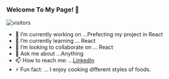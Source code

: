 ### Welcome To My Page! 👋

 ![visitors](https://visitor-badge.laobi.icu/badge?page_id=page.id)

- 🔭 I’m currently working on ...Prefecting my project in React
- 🌱 I’m currently learning ... React
- 👯 I’m looking to collaborate on ... React
- 💬 Ask me about ...Anything
- 📫 How to reach me: ...[LinkedIn](https://www.linkedin.com/in/edwin-troya/)
- ⚡ Fun fact: ... I enjoy cooking different styles of foods.

